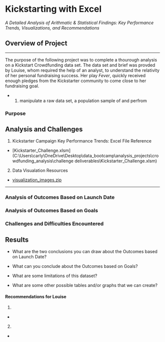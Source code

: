 # **Kickstarting with Excel**
*A Detailed Analysis of Arithmatic & Statistical Findings: Key Performance Trends, Visualizations, and Recommendations*

## Overview of Project
---
The purpose of the following project was to complete a thourough analysis on a Kickstart Crowdfunding data set. The data set and brief was provded by Louise, whom required the help of an analyst, to understand the relativity of her personal fundraising success. Her play _Fever_, quickly received enough pledges from the Kickstarter community to come close to her fundraising goal.

  - 1) manipulate a raw data set, a population sample of and perfrom 

### Purpose

## Analysis and Challenges


1. Kickstarter Campaign Key Performance Trends: Excel File Reference
  - [Kickstarter_Challenge.xlsm](C:\Users\carly\OneDrive\Desktop\data_bootcamp\analysis_projects\crowdfunding_analysis\challenge deliverables\Kickstarter_Challenge.xlsm)
2. Data Visualation Resources
  - [visualization_images.zip](C:\Users\carly\OneDrive\Desktop\data_bootcamp\analysis_projects\crowdfunding_analysis\visualization_data\visualization_images.zip)
 ---
### Analysis of Outcomes Based on Launch Date

### Analysis of Outcomes Based on Goals

### Challenges and Difficulties Encountered

## Results

- What are the two conclusions you can draw about the Outcomes based on Launch Date?

- What can you conclude about the Outcomes based on Goals?

- What are some limitations of this dataset?

- What are some other possible tables and/or graphs that we can create?



#### Recommendations for Louise
1.
 -
2. 
 -
